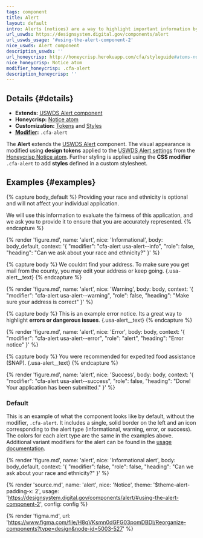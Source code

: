 ```yaml
---
tags: component
title: Alert
layout: default
intro: Alerts (notices) are a way to highlight important information by separating it from the main copy.
url_uswds: https://designsystem.digital.gov/components/alert
url_uswds_usage: '#using-the-alert-component-2'
nice_uswds: Alert component
description_uswds: ''
url_honeycrisp: http://honeycrisp.herokuapp.com/cfa/styleguide#atoms-notices
nice_honeycrisp: Notice atom
modifier_honeycrisp: .cfa-alert
description_honeycrisp: ''
---
```


## Details {#details}

<ul class="usa-content-list">
  <li><strong>Extends:</strong> <a href="https://designsystem.digital.gov/components/alert/" target="_blank" rel="noopener nofollow" class="usa-link--external">USWDS Alert component</a></li>
  <li><strong>Honeycrisp:</strong> <a href="http://honeycrisp.herokuapp.com/cfa/styleguide#atoms-notices" target="_blank" rel="noopener nofollow" class="usa-link--external">Notice atom</a></li>
  <li><strong>Customization:</strong> <abbr title="{{ dictionary.tokens }}">Tokens</abbr> and <abbr title="{{ dictionary.styles }}">Styles</abbr></li>
  <li><strong><abbr title="{{ dictionary.modifier }}">Modifier</abbr>:</strong> <code>.cfa-alert</code></li>
</ul>

The **Alert** extends the <a href="https://designsystem.digital.gov/components/alert/" target="_blank" rel="noopener nofollow" class="usa-link--external">USWDS Alert</a> component. The visual appearance is modified using **design tokens** applied to the <a href="https://designsystem.digital.gov/components/alert/#using-the-alert-component-2" target="_blank" rel="noopener nofollow" class="usa-link--external">USWDS Alert settings</a> from the <a href="http://honeycrisp.herokuapp.com/cfa/styleguide#atoms-notices" target="_blank" rel="noopener nofollow" class="usa-link--external">Honeycrisp Notice atom</a>. Further styling is applied using the **CSS modifier** `.cfa-alert` to add **styles** defined in a custom stylesheet.

## Examples {#examples}

{% capture body_default %}
Providing your race and ethnicity is optional and will not affect your individual application.

We will use this information to evaluate the fairness of this application, and we ask you to provide it to ensure that you are accurately represented.
{% endcapture %}

{% render 'figure.md', name: 'alert', nice: 'Informational', body: body_default, context: '{
  "modifier": "cfa-alert usa-alert--info",
  "role": false,
  "heading": "Can we ask about your race and ethnicity?"
}' %}

{% capture body %}
We couldnt find your address. To make sure you get mail from the county, you may edit your address or keep going. {.usa-alert__text}
{% endcapture %}

{% render 'figure.md', name: 'alert', nice: 'Warning', body: body, context: '{
  "modifier": "cfa-alert usa-alert--warning",
  "role": false,
  "heading": "Make sure your address is correct"
}' %}

{% capture body %}
This is an example error notice. Its a great way to highlight **errors or dangerous issues**. {.usa-alert__text}
{% endcapture %}

{% render 'figure.md', name: 'alert', nice: 'Error', body: body, context: '{
  "modifier": "cfa-alert usa-alert--error",
  "role": "alert",
  "heading": "Error notice"
}' %}

{% capture body %}
You were recommended for expedited food assistance (SNAP). {.usa-alert__text}
{% endcapture %}

{% render 'figure.md', name: 'alert', nice: 'Success', body: body, context: '{
  "modifier": "cfa-alert usa-alert--success",
  "role": false,
  "heading": "Done! Your application has been submitted."
}' %}

### Default

This is an example of what the component looks like by default, without the modifier, <code>.cfa-alert</code>. It includes a single, solid border on the left and an icon corresponding to the alert type (informational, warning, error, or success). The colors for each alert type are the same in the examples above. Additional variant modifiers for the alert can be found in the <a href="https://designsystem.digital.gov/components/alert/#using-the-alert-component-2" target="_blank" rel="noopener nofollow" class="usa-link--external">usage documentation</a>.

{% render 'figure.md', name: 'alert', nice: 'Informational alert', body: body_default, context: '{
  "modifier": false,
  "role": false,
  "heading": "Can we ask about your race and ethnicity?"
}' %}

<!-- SOURCE -->

{% render 'source.md', name: 'alert', nice: 'Notice', theme: '$theme-alert-padding-x: 2', usage: 'https://designsystem.digital.gov/components/alert/#using-the-alert-component-2', config: config %}

{% render 'figma.md', url: 'https://www.figma.com/file/H8qVKsmn0dGFG03pomDBDI/Reorganize-components?type=design&node-id=5003-527' %}
